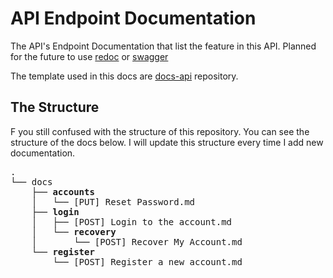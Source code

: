 # API Endpoint Documentation
The API's Endpoint Documentation that list the feature in this API. Planned for the future to use [redoc](https://github.com/Redocly/redoc) or [swagger](https://github.com/swagger-api/swagger-ui)

The template used in this docs are [docs-api](https://github.com/ryumada/docs-restapi) repository.

## The Structure
F you still confused with the structure of this repository. You can see the structure of the docs below. I will update this structure every time I add new documentation.
<pre>
.
└── docs
    ├── <b>accounts</b>
    │   └── [PUT] Reset Password.md
    ├── <b>login</b>
    │   ├── [POST] Login to the account.md
    │   └── <b>recovery</b>
    │       └── [POST] Recover My Account.md
    └── <b>register</b>
        └── [POST] Register a new account.md
</pre>
